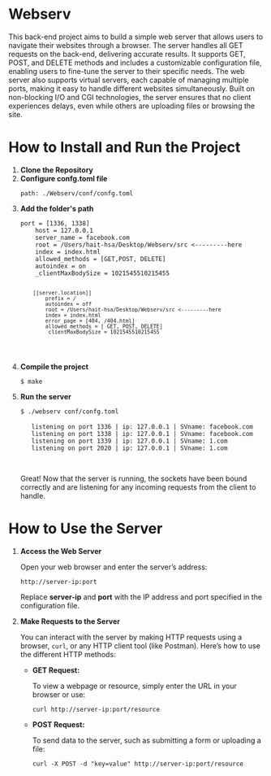 <h1>Webserv</h1>
<p>This back-end project aims to build a simple web server that allows users to navigate their websites through a browser. The server handles all GET requests on the back-end, delivering accurate results. It supports GET, POST, and DELETE methods and includes a customizable configuration file, enabling users to fine-tune the server to their specific needs. The web server also supports virtual servers, each capable of managing multiple ports, making it easy to handle different websites simultaneously. Built on non-blocking I/O and CGI technologies, the server ensures that no client experiences delays, even while others are uploading files or browsing the site.</p>
<h1>How to Install and Run the Project</h1>
<ol>
   <li><strong>Clone the Repository</strong></li>
   <li><strong>Configure confg.toml file</strong></li>
   <pre><code>path: ./Webserv/conf/confg.toml</code></pre>
   <li><strong>Add the folder's path</strong></li>
   <pre><code>port = [1336, 1338]
	host = 127.0.0.1
	server_name = facebook.com
	root = /Users/hait-hsa/Desktop/Webserv/src <---------here
	index = index.html
	allowed_methods = [GET,POST, DELETE]
	autoindex = on
	_clientMaxBodySize = 1021545510215455

		[[server.location]]
			prefix = /
			autoindex = off
			root = /Users/hait-hsa/Desktop/Webserv/src <---------here
			index = index.html
			error_page = [404, /404.html]
			allowed_methods = [ GET, POST, DELETE]
			_clientMaxBodySize = 1021545510215455
   </code></pre>
   <li><strong>Compile the project</strong></li>
   <pre><code>$ make</code></pre>
   <li><strong>Run the server</strong></li>
   <pre><code>$ ./webserv conf/confg.toml</code>
   <code>
   listening on port 1336 | ip: 127.0.0.1 | SVname: facebook.com
   listening on port 1338 | ip: 127.0.0.1 | SVname: facebook.com
   listening on port 1339 | ip: 127.0.0.1 | SVname: 1.com
   listening on port 2020 | ip: 127.0.0.1 | SVname: 1.com
   </code>
   </pre>
   <p>Great! Now that the server is running, the sockets have been bound correctly and are listening for any incoming requests from the client to handle.</p>
</ol>
<h1>How to Use the Server</h1>
<ol>
   <li><strong>Access the Web Server</strong></li>
   <p>Open your web browser and enter the server’s address:</p>
   <pre><code>http://server-ip:port</code></pre>
   <p>Replace <strong>server-ip</strong> and <strong>port</strong> with the IP address and port specified in the configuration file.</p>
   <li><strong>Make Requests to the Server</strong></li>
   <p>You can interact with the server by making HTTP requests using a browser, <code>curl</code>, or any HTTP client tool (like Postman). Here’s how to use the different HTTP methods:</p>
   <ul>
      <li><strong>GET Request:</strong></li>
      <p>To view a webpage or resource, simply enter the URL in your browser or use:</p>
         <pre><code>curl http://server-ip:port/resource</code></pre>
      <li><strong>POST Request:</strong></li>
      <p>To send data to the server, such as submitting a form or uploading a file:</p>
         <pre><code>curl -X POST -d "key=value" http://server-ip:port/resource</code></pre>

   </ul>
</ol>